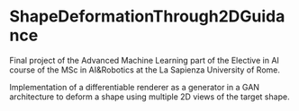 # ShapeDeformationThrough2DGuidance
Final project of the Advanced Machine Learning part of the Elective in AI course of the MSc in AI&amp;Robotics at the La Sapienza University of Rome. 

Implementation of a differentiable renderer as a generator in a GAN architecture to deform a shape using multiple 2D views of the target shape.
